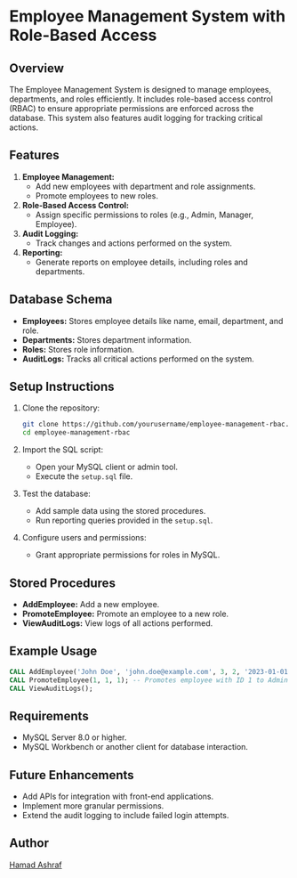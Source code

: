 # Employee Management System with Role-Based Access

## Overview
The Employee Management System is designed to manage employees, departments, and roles efficiently. It includes role-based access control (RBAC) to ensure appropriate permissions are enforced across the database. This system also features audit logging for tracking critical actions.

## Features
1. **Employee Management:**
   - Add new employees with department and role assignments.
   - Promote employees to new roles.
2. **Role-Based Access Control:**
   - Assign specific permissions to roles (e.g., Admin, Manager, Employee).
3. **Audit Logging:**
   - Track changes and actions performed on the system.
4. **Reporting:**
   - Generate reports on employee details, including roles and departments.

## Database Schema
- **Employees:** Stores employee details like name, email, department, and role.
- **Departments:** Stores department information.
- **Roles:** Stores role information.
- **AuditLogs:** Tracks all critical actions performed on the system.

## Setup Instructions
1. Clone the repository:
   ```bash
   git clone https://github.com/yourusername/employee-management-rbac.git
   cd employee-management-rbac
   ```
2. Import the SQL script:
   - Open your MySQL client or admin tool.
   - Execute the `setup.sql` file.

3. Test the database:
   - Add sample data using the stored procedures.
   - Run reporting queries provided in the `setup.sql`.

4. Configure users and permissions:
   - Grant appropriate permissions for roles in MySQL.

## Stored Procedures
- **AddEmployee:** Add a new employee.
- **PromoteEmployee:** Promote an employee to a new role.
- **ViewAuditLogs:** View logs of all actions performed.

## Example Usage
```sql
CALL AddEmployee('John Doe', 'john.doe@example.com', 3, 2, '2023-01-01');
CALL PromoteEmployee(1, 1, 1); -- Promotes employee with ID 1 to Admin role.
CALL ViewAuditLogs();
```

## Requirements
- MySQL Server 8.0 or higher.
- MySQL Workbench or another client for database interaction.

## Future Enhancements
- Add APIs for integration with front-end applications.
- Implement more granular permissions.
- Extend the audit logging to include failed login attempts.

## Author
[Hamad Ashraf](https://github.com/h_ashraf)
